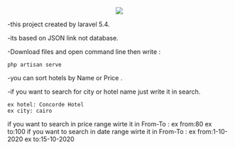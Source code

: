 <p align="center"><img src="https://laravel.com/assets/img/components/logo-laravel.svg"></p>

-this project created by laravel 5.4.

-its based on JSON link not database.

-Download files and open command line then write : 

	php artisan serve

-you can sort hotels by Name or Price .

-if you want to search for city or hotel name just write it in search.

	ex hotel: Concorde Hotel
	ex city: cairo

if you want to search in price range wirte it in From-To :
	ex from:80
	ex to:100
if you want to search in date range wirte it in From-To :
	ex from:1-10-2020
	ex to:15-10-2020

